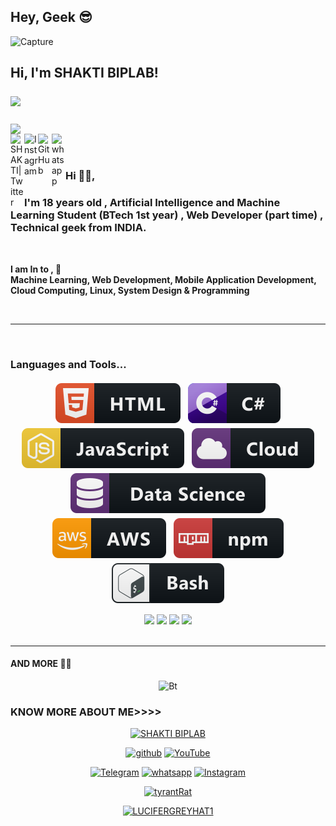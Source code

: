 
<!---
LUCIFERGREYHAT1/LUCIFERGREYHAT1 is a ✨ special ✨ repository because its `README.md` (this file) appears on your GitHub profile.
You can click the Preview link to take a look at your changes.
--->
## Hey, Geek 😎
![Capture](https://encrypted-tbn0.gstatic.com/images?q=tbn:ANd9GcQlqh70DzxUIwh08dpOzmZmCxm0t44h1q3xug&usqp=CAU)

<h2>Hi, I'm SHAKTI BIPLAB! 
  
<img src="https://media.giphy.com/media/12oufCB0MyZ1Go/giphy.gif" width="50"></h2>
<img align='center' src="https://media.giphy.com/media/M9gbBd9nbDrOTu1Mqx/giphy.gif" width="230">
<br/>
<a href="https://rebrand.ly/mpap152">
  <img align="left" alt="SHAKTI| Twitter" width="22px" src="https://cdn.jsdelivr.net/npm/simple-icons@v3/icons/twitter.svg" />
</a>
<a href="https://rebrand.ly/dol0vrz">
  <img align="left" alt="Instagram" width="22px" src="https://cdn.jsdelivr.net/npm/simple-icons@v3/icons/instagram.svg" />
</a>
<a href="https://rebrand.ly/60tpale">
  <img align="left" alt="GitHub" width="22px" src="https://cdn.jsdelivr.net/npm/simple-icons@3.5.0/icons/github.svg" />
</a>
<a href="https://rebrand.ly/etphw4l">
  <img align="left" alt="whatsapp" width="22px" src="https://cdn.jsdelivr.net/npm/simple-icons@3.5.0/icons/whatsapp.svg" />
</a>
<br/>
<br/>

### Hi 🙋‍♂️,
### I'm 18 years old ,  Artificial Intelligence and Machine Learning Student (BTech 1st year) , Web Developer (part time) , Technical geek from INDIA.

<br/>


**I am In to , 🙏**
<br/>
**Machine Learning, Web Development, Mobile Application Development, Cloud Computing, Linux, System Design & Programming**

<br/>

*************

<br />

### Languages and Tools...

<p align="center">
 <img src="https://raw.githubusercontent.com/8bithemant/8bithemant/master/svg/dev/languages/html.svg" alt="Twitter" style="vertical-align:top; margin:4px"> <img src="https://raw.githubusercontent.com/8bithemant/8bithemant/master/svg/dev/languages/csharp.svg"alt="Twitter" style="vertical-align:top; margin:4px"> <img src="https://raw.githubusercontent.com/8bithemant/8bithemant/master/svg/dev/languages/js.svg" alt="Twitter" style="vertical-align:top; margin:4px"> <img src="https://raw.githubusercontent.com/8bithemant/8bithemant/master/svg/dev/misc/cloud.svg" alt="Twitter" style="vertical-align:top; margin:4px"> <img src="https://raw.githubusercontent.com/8bithemant/8bithemant/master/svg/dev/misc/datascience.svg" alt="Twitter" style="vertical-align:top; margin:4px"> <img src="https://raw.githubusercontent.com/8bithemant/8bithemant/master/svg/dev/services/aws.svg" alt="Twitter" style="vertical-align:top; margin:4px"> <img src="https://raw.githubusercontent.com/8bithemant/8bithemant/master/svg/dev/services/npm.svg" alt="Twitter" style="vertical-align:top; margin:4px"> <img src="https://raw.githubusercontent.com/8bithemant/8bithemant/master/svg/dev/tools/bash.svg" alt="Twitter" style="vertical-align:top; margin:4px">
 </p>
 <p align="center">
 <code><a href="https://www.python.org/" target="_blank"><img height="50" src="https://www.vectorlogo.zone/logos/python/python-ar21.svg"></a></code>
<code><a href="https://www.linux.org/" target="_blank"><img height="50" src="https://www.vectorlogo.zone/logos/linux/linux-ar21.svg"></a></code>
<code><a href="https://reactjs.org/" target="_blank"><img height="50" src="https://www.vectorlogo.zone/logos/reactjs/reactjs-ar21.svg"></a></code>
<code><a href="https://www.docker.com/" target="_blank"><img height="50" src="https://www.vectorlogo.zone/logos/docker/docker-official.svg"></a></code>
<br/><br/>
</p>

***********************************

#### AND MORE 🙏🏼

<!--- <p align="center"><img src="MY VIDEO GIF HERE" alt="Bt">--->

<p align="center"><img src="https://user-images.githubusercontent.com/49580304/110318584-81067880-7fc2-11eb-8391-152d308e7f2b.gif" alt="Bt">

<!---<p align="center"><a href="MY WEBSIITE LINK"><img title="LUCIFER GREYHAT" src="MY VIDEO GIF"></a>
</p>--->
  
### KNOW MORE ABOUT ME>>>>
<p align="center"><a href="https://github.com/LUCIFERGREYHAT1"><img title="SHAKTI BIPLAB" src="https://github-readme-stats.vercel.app/api?username=LUCIFERGREYHAT1&show_icons=true&include_all_commits=true&theme=chartreuse-dark&cache_seconds=3200"></a>
</p>

<p align="center">
<a href="https://rebrand.ly/60tpale"><img title="github" src="https://img.shields.io/badge/github-black?style=for-the-badge&logo=github"></a>
<a href="https://rebrand.ly/pgelex5"><img title="YouTube" src="https://img.shields.io/badge/YouTube-red?style=for-the-badge&logo=Youtube"></a>
</p>

<p align="center">
<a href="https://rebrand.ly/mpap152"><img title="Telegram" src="https://img.shields.io/badge/telegram-blue?style=for-the-badge&logo=Telegram"></a>
<a href="https://rebrand.ly/etphw4l"><img title="whatsapp" src="https://img.shields.io/badge/whatsapp-darkgreen?style=for-the-badge&logo=whatsapp"></a>
<a href="https://rebrand.ly/dol0vrz"><img title="Instagram" src="https://img.shields.io/badge/instagram-pink?style=for-the-badge&logo=instagram"></a>
<p align="center">
<a href="https://github.com/LUCIFERGREYHAT1/tyrantRat"><img title="tyrantRat" src="https://github-readme-stats.vercel.app/api/pin/?username=LUCIFERGREYHAT1&repo=tyrantRat&theme=radical"></a>
<!---<a href="https://github.com/noob-hackers/mrphish"><img title="mrphish" src="https://github-readme-stats.vercel.app/api/pin/?username=noob-hackers&repo=mrphish&theme=highcontrast"></a>
<a href="https://github.com/noob-hackers/kalimux"><img title="kalimux" src="https://github-readme-stats.vercel.app/api/pin/?username=noob-hackers&repo=kalimux&theme=vision-friendly-dark"></a>
<a href="https://github.com/noob-hackers/ipdrone"><img title="ipdrone" src="https://github-readme-stats.vercel.app/api/pin/?username=noob-hackers&repo=ipdrone&theme=highcontrast"></a>--->
</p>

<p align="center">
<a href="https://github.com/LUCIFERGREYHAT1"><img title="LUCIFERGREYHAT1" src="https://github-readme-stats.vercel.app/api/top-langs/?username=LUCIFERGREYHAT1&layout=compact"></a>
</p>
